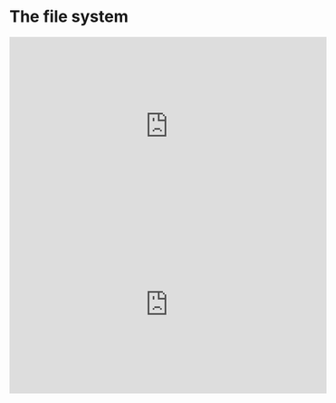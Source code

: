 # The file system

<iframe width="560" height="315" src="https://www.youtube.com/embed/k-EID5_2D9U" frameborder="0" allow="autoplay; encrypted-media" allowfullscreen></iframe>

<iframe width="560" height="315" src="https://www.youtube.com/embed/DGd48PGbnBs" frameborder="0" allow="autoplay; encrypted-media" allowfullscreen></iframe>